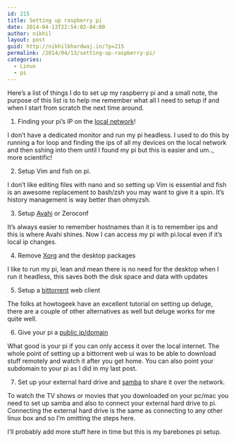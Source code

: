 ```yaml
---
id: 215
title: Setting up raspberry pi
date: 2014-04-13T22:54:02-04:00
author: nikhil
layout: post
guid: http://nikhilbhardwaj.in/?p=215
permalink: /2014/04/13/setting-up-raspberry-pi/
categories:
  - Linux
  - pi
---
```

Here&#8217;s a list of things I do to set up my raspberry pi and a small note, the purpose of this list is to help me remember what all I need to setup if and when I start from scratch the next time around.

1. Finding your pi&#8217;s IP on the [local network](http://raspberrypi.stackexchange.com/questions/13936/find-raspberry-pi-address-on-local-network)!

I don&#8217;t have a dedicated monitor and run my pi headless. I used to do this by running a for loop and finding the ips of all my devices on the local network and then sshing into them until I found my pi but this is easier and um.., more scientific!

2. Setup Vim and fish on pi.

I don&#8217;t like editing files with nano and so setting up Vim is essential and fish is an awesome replacement to bash/zsh you may want to give it a spin. It&#8217;s history management is way better than ohmyzsh.

3. Setup [Avahi](http://www.howtogeek.com/167190/how-and-why-to-assign-the-.local-domain-to-your-raspberry-pi/) or Zeroconf

It&#8217;s always easier to remember hostnames than it is to remember ips and this is where Avahi shines. Now I can access my pi with pi.local even if it&#8217;s local ip changes.

4. Remove [Xorg](http://raspberrypi.stackexchange.com/questions/4745/how-to-uninstall-x-server-and-desktop-manager-when-running-as-headless-server) and the desktop packages

I like to run my pi, lean and mean there is no need for the desktop when I run it headless, this saves both the disk space and data with updates

5. Setup a [bittorrent](http://www.howtogeek.com/142044/how-to-turn-a-raspberry-pi-into-an-always-on-bittorrent-box/) web client

The folks at howtogeek have an excellent tutorial on setting up deluge, there are a couple of other alternatives as well but deluge works for me quite well.

6. Give your pi a [public ip/domain](http://blog.mivia.dk/free-dynamic-dns-for-raspberry-pi/)

What good is your pi if you can only access it over the local internet. The whole point of setting up a bittorrent web ui was to be able to download stuff remotely and watch it after you get home. You can also point your subdomain to your pi as I did in my last post.

7. Set up your external hard drive and [samba](http://theurbanpenguin.com/wp/?p=2415) to share it over the network.

To watch the TV shows or movies that you downloaded on your pc/mac you need to set up samba and also to connect your external hard drive to pi. Connecting the external hard drive is the same as connecting to any other linux box and so I&#8217;m omitting the steps here.

I&#8217;ll probably add more stuff here in time but this is my barebones pi setup.
